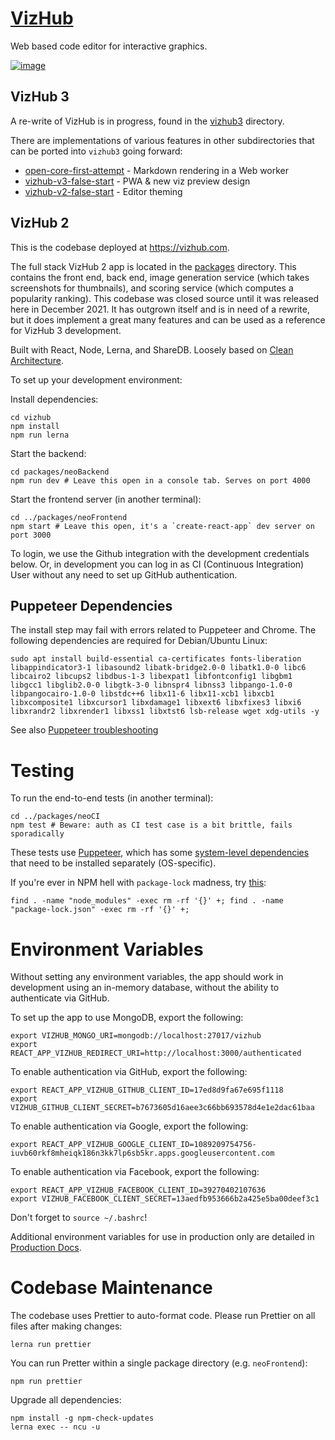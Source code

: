 # [VizHub](https://vizhub.com)

Web based code editor for interactive graphics.

[![image](https://user-images.githubusercontent.com/68416/144709900-b93dcc72-ebfc-4a26-828a-ae97adb809c8.png)](https://vizhub.com/curran/86a75dc8bdbe4965ba353a79d4bd44c8?edit=files&file=index.js)

## VizHub 3

A re-write of VizHub is in progress, found in the [vizhub3](https://github.com/vizhub-open-core/vizhub/tree/master/vizhub3) directory.

There are implementations of various features in other subdirectories that can be ported into `vizhub3` going forward:
 * [open-core-first-attempt](https://github.com/vizhub-open-core/vizhub/tree/master/open-core-first-attempt) - Markdown rendering in a Web worker
 * [vizhub-v3-false-start](https://github.com/vizhub-open-core/vizhub/tree/master/vizhub-v3-false-start) - PWA & new viz preview design
 * [vizhub-v2-false-start](https://github.com/vizhub-open-core/vizhub/tree/master/vizhub-v2-false-start) - Editor theming

## VizHub 2

This is the codebase deployed at https://vizhub.com.

The full stack VizHub 2 app is located in the [packages](https://github.com/vizhub-open-core/vizhub/tree/master/packages) directory. This contains the front end, back end, image generation service (which takes screenshots for thumbnails), and scoring service (which computes a popularity ranking). This codebase was closed source until it was released here in December 2021. It has outgrown itself and is in need of a rewrite, but it does implement a great many features and can be used as a reference for VizHub 3 development.

Built with React, Node, Lerna, and ShareDB. Loosely based on [Clean Architecture](https://blog.cleancoder.com/uncle-bob/2012/08/13/the-clean-architecture.html).

To set up your development environment:

Install dependencies:
```
cd vizhub
npm install
npm run lerna
```

Start the backend:
```
cd packages/neoBackend
npm run dev # Leave this open in a console tab. Serves on port 4000
```

Start the frontend server (in another terminal):

```
cd ../packages/neoFrontend
npm start # Leave this open, it's a `create-react-app` dev server on port 3000
```

To login, we use the Github integration with the development credentials below. Or, in development you can log in as CI (Continuous Integration) User without any need to set up GitHub authentication.

## Puppeteer Dependencies

The install step may fail with errors related to Puppeteer and Chrome. The following dependencies are required for Debian/Ubuntu Linux:

```
sudo apt install build-essential ca-certificates fonts-liberation libappindicator3-1 libasound2 libatk-bridge2.0-0 libatk1.0-0 libc6 libcairo2 libcups2 libdbus-1-3 libexpat1 libfontconfig1 libgbm1 libgcc1 libglib2.0-0 libgtk-3-0 libnspr4 libnss3 libpango-1.0-0 libpangocairo-1.0-0 libstdc++6 libx11-6 libx11-xcb1 libxcb1 libxcomposite1 libxcursor1 libxdamage1 libxext6 libxfixes3 libxi6 libxrandr2 libxrender1 libxss1 libxtst6 lsb-release wget xdg-utils -y
```

See also [Puppeteer troubleshooting](https://github.com/puppeteer/puppeteer/blob/main/docs/troubleshooting.md)

# Testing

To run the end-to-end tests (in another terminal):

```
cd ../packages/neoCI
npm test # Beware: auth as CI test case is a bit brittle, fails sporadically
```

These tests use [Puppeteer](https://github.com/puppeteer/puppeteer), which has some [system-level dependencies](https://github.com/puppeteer/puppeteer/blob/master/docs/troubleshooting.md#chrome-headless-doesnt-launch-on-unix) that need to be installed separately (OS-specific).

If you're ever in NPM hell with `package-lock` madness, try [this](https://gist.github.com/cancerberoSgx/1892ada276992f78f488a43b3a430c9b):

```
find . -name "node_modules" -exec rm -rf '{}' +; find . -name "package-lock.json" -exec rm -rf '{}' +;
```

# Environment Variables

Without setting any environment variables, the app should work in development using an in-memory database, without the ability to authenticate via GitHub.

To set up the app to use MongoDB, export the following:

```
export VIZHUB_MONGO_URI=mongodb://localhost:27017/vizhub
export REACT_APP_VIZHUB_REDIRECT_URI=http://localhost:3000/authenticated
```

To enable authentication via GitHub, export the following:

```
export REACT_APP_VIZHUB_GITHUB_CLIENT_ID=17ed8d9fa67e695f1118
export VIZHUB_GITHUB_CLIENT_SECRET=b7673605d16aee3c66bb693578d4e1e2dac61baa
```

To enable authentication via Google, export the following:

```
export REACT_APP_VIZHUB_GOOGLE_CLIENT_ID=1089209754756-iuvb60rkf8mheiqk186n3kk7lp6sb5kr.apps.googleusercontent.com
```

To enable authentication via Facebook, export the following:

```
export REACT_APP_VIZHUB_FACEBOOK_CLIENT_ID=39270402107636
export VIZHUB_FACEBOOK_CLIENT_SECRET=13aedfb953666b2a425e5ba00deef3c1
```

Don't forget to `source ~/.bashrc`!

Additional environment variables for use in production only are detailed in [Production Docs](docs/production.md).

# Codebase Maintenance

The codebase uses Prettier to auto-format code. Please run Prettier on all files after making changes:

`lerna run prettier`

You can run Pretter within a single package directory (e.g. `neoFrontend`):

`npm run prettier`

Upgrade all dependencies:

```
npm install -g npm-check-updates
lerna exec -- ncu -u
```
